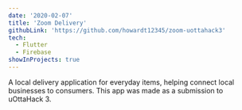 ```yaml
---
date: '2020-02-07'
title: 'Zoom Delivery'
githubLink: 'https://github.com/howardt12345/zoom-uottahack3'
tech:
  - Flutter
  - Firebase
showInProjects: true
---
```


A local delivery application for everyday items, helping connect local businesses to consumers. This app was made as a submission to uOttaHack 3.
